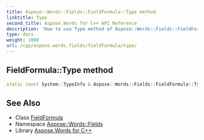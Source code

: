 ```yaml
---
title: Aspose::Words::Fields::FieldFormula::Type method
linktitle: Type
second_title: Aspose.Words for C++ API Reference
description: 'How to use Type method of Aspose::Words::Fields::FieldFormula class in C++.'
type: docs
weight: 1000
url: /cpp/aspose.words.fields/fieldformula/type/
---
```

## FieldFormula::Type method




```cpp
static const System::TypeInfo & Aspose::Words::Fields::FieldFormula::Type()
```

## See Also

* Class [FieldFormula](../)
* Namespace [Aspose::Words::Fields](../../)
* Library [Aspose.Words for C++](../../../)
